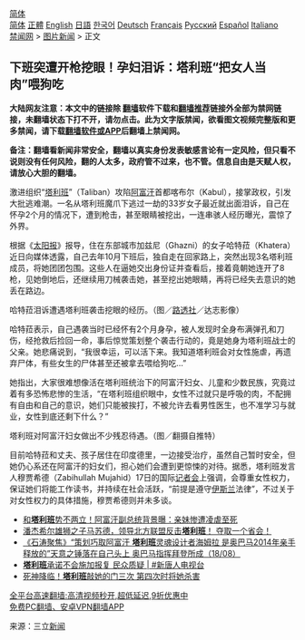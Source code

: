  <!-- 面包屑导航 --> <div class="breadcrumb"><!-- GTranslate: https://gtranslate.io/ -->  <div class="switcher notranslate">  <div class="selected">  <a href="#" onclick="return false;"> 简体</a>  </div>  <div class="option">  <a href="https://www.bannedbook.org" onclick="doGTranslate('zh-CN|zh-CN');jQuery('div.switcher div.selected a').html(jQuery(this).html());return false;" title="简体中文" class="nturl selected"> 简体</a>  <a href="https://www.bannedbook.org/zh-tw/" onclick="doGTranslate('zh-CN|zh-TW');jQuery('div.switcher div.selected a').html(jQuery(this).html());return false;" title="繁體中文" class="nturl"> 正體</a>  <a href="https://www.bannedbook.org/en/" onclick="doGTranslate('zh-CN|en');jQuery('div.switcher div.selected a').html(jQuery(this).html());return false;" title="English" class="nturl"> English</a>  <a href="https://www.bannedbook.org/ja/" onclick="doGTranslate('zh-CN|ja');jQuery('div.switcher div.selected a').html(jQuery(this).html());return false;" title="日本語" class="nturl"> 日語</a>  <a href="https://www.bannedbook.org/ko/" onclick="doGTranslate('zh-CN|ko');jQuery('div.switcher div.selected a').html(jQuery(this).html());return false;" title="한국어" class="nturl"> 한국어</a>  <a href="https://www.bannedbook.org/de/" onclick="doGTranslate('zh-CN|de');jQuery('div.switcher div.selected a').html(jQuery(this).html());return false;" title="Deutsch" class="nturl"> Deutsch</a>  <a href="https://www.bannedbook.org/fr/" onclick="doGTranslate('zh-CN|fr');jQuery('div.switcher div.selected a').html(jQuery(this).html());return false;" title="Français" class="nturl"> Français</a>  <a href="https://www.bannedbook.org/ru/" onclick="doGTranslate('zh-CN|ru');jQuery('div.switcher div.selected a').html(jQuery(this).html());return false;" title="Русский" class="nturl"> Русский</a>  <a href="https://www.bannedbook.org/es/" onclick="doGTranslate('zh-CN|es');jQuery('div.switcher div.selected a').html(jQuery(this).html());return false;" title="Español" class="nturl"> Español</a>  <a href="https://www.bannedbook.org/it/" onclick="doGTranslate('zh-CN|it');jQuery('div.switcher div.selected a').html(jQuery(this).html());return false;" title="Italiano" class="nturl"> Italiano</a>  </div>  </div>      <div class='breadcrumb-sub'><!-- Breadcrumb NavXT 6.3.0 --> <a href="https://www.bannedbook.org/" class="home">禁闻网</a> &gt; <a href="https://www.bannedbook.org/bnews/topimagenews/" class="category">图片新闻</a> &gt; 正文</div></div><h2>下班突遭开枪挖眼！孕妇泪诉：塔利班“把女人当肉”喂狗吃</h2> <p class="notice"><b>大陆网友注意：本文中的链接除 <a href="https://github.com/bannedbook/fanqiang" >翻墙</a>软件下载和<a href="https://github.com/killgcd/justmysocks/blob/master/README.md">翻墙推荐</a>链接外全部为禁网链接，未翻墙状态下打不开，请勿点击。此为文字版禁闻，欲看图文视频完整版和更多禁闻，请下载<a href="https://github.com/bannedbook/fanqiang">翻墙软件或APP</a>后翻墙上禁闻网。</p><p>备注：翻墙看新闻非常安全，翻墙以真实身份发表敏感言论有一定风险，但只看不说则没有任何风险，翻的人太多，政府管不过来，也不管。信息自由是天赋人权，请放心大胆的翻墙。</b></p>  <div class="entry"> <p>激进组织“<a href="https://www.bannedbook.org/bnews/tag/%e5%a1%94%e5%88%a9%e7%8f%ad/" class="st_tag internal_tag" rel="tag" title="标签 塔利班 下的日志">塔利班</a>”（Taliban）攻陷<a href="https://www.bannedbook.org/bnews/tag/%e9%98%bf%e5%af%8c%e6%b1%97/" class="st_tag internal_tag" rel="tag" title="标签 阿富汗 下的日志">阿富汗</a>首都喀布尔（Kabul），接掌政权，引发大批逃难潮。一名从塔利班魔爪下逃过一劫的33岁女子最近就出面泪诉，自己在怀孕2个月的情况下，遭到枪击，甚至眼睛被挖出，一连串骇人经历曝光，震惊了外界。</p> <p>根据《<a href="https://www.bannedbook.org/bnews/tag/%e5%a4%aa%e9%98%b3%e6%8a%a5/" class="st_tag internal_tag" rel="tag" title="标签 太阳报 下的日志">太阳报</a>》报导，住在东部城市加兹尼（Ghazni）的女子哈特菈（Khatera）近日向媒体透露，自己去年10月下班后，独自走在回家路上，突然出现3名塔利班成员，将她团团包围。这些人在逼她交出身份证并查看后，接着竟朝她连开了8枪，见她倒地后，还继续用刀械袭击她，甚至挖出她眼睛，再将已经失去意识的她丢在路边。</p>  <p>哈特菈泪诉遭遇塔利班袭击挖眼的经历。（图／<a href="https://www.bannedbook.org/bnews/tag/%e8%b7%af%e9%80%8f%e7%a4%be/" class="st_tag internal_tag" rel="tag" title="标签 路透社 下的日志">路透社</a>／达志影像）</p> <p>哈特菈表示，自己遇袭当时已经怀有2个月身孕，被人发现时全身布满弹孔和刀伤，经抢救后捡回一命，事后惊觉策划整个袭击行动的，竟是她身为塔利班战士的父亲。她悲痛说到，“我很幸运，可以活下来。我知道塔利班会对女性施虐，再遗弃尸体，有些女生的尸体甚至还被拿去喂给狗吃…”</p>  <p>她指出，大家很难想像活在塔利班统治下的阿富汗妇女、儿童和少数民族，究竟过着有多恐怖悲惨的生活，“在塔利班组织眼中，女性不过就只是呼吸的肉，不配拥有自由和自己的意识，她们只能被挨打，不被允许去看男性医生，也不准学习与就业，女性到底还剩下什么？”</p> <p>塔利班对阿富汗妇女做出不少残忍待遇。（图／翻摄自推特）</p>  <p>目前哈特菈和丈夫、孩子居住在印度德里，一边接受治疗，虽然自己暂时安全，但她仍心系还在阿富汗的妇女们，担心她们会遭到更惊悚的对待。据悉，塔利班发言人穆贾希德（Zabihullah Mujahid）17日的国际<a href="https://www.bannedbook.org/bnews/tag/%e8%ae%b0%e8%80%85%e4%bc%9a/" class="st_tag internal_tag" rel="tag" title="标签 记者会 下的日志">记者会</a>上强调，会尊重女性权力，保证她们将能工作读书，并持续在社会活跃，“前提是遵守<a href="https://www.bannedbook.org/bnews/tag/%e4%bc%8a%e6%96%af%e5%85%b0/" class="st_tag internal_tag" rel="tag" title="标签 伊斯兰 下的日志">伊斯兰</a>法律”，不过关于对女性权力的具体措施，穆贾希德则并未多谈。</p> <ul class='op-related-articles' title='相关阅读'> <li><a href='https://www.bannedbook.org/bnews/topimagenews/20210819/1608816.html' target='_blank'>和<b>塔利班</b>势不两立！阿富汗副总统背景曝：亲妹惨遭凌虐至死</a></li> <li><a href='https://www.bannedbook.org/bnews/bannedvideo/20210819/1608793.html' target='_blank'>潘杰希尔雄狮之子马苏德，领导北方联盟反击<b>塔利班</b>！     夺取一个省会！</a></li> <li><a href='https://www.bannedbook.org/bnews/bannedvideo/20210819/1608783.html' target='_blank'>《石涛聚焦》“策划巧取阿富汗 <b>塔利班</b>灵魂设计者海姆拉 是奥巴马2014年亲手释放的”天意之锤落在自己头上 奥巴马指挥拜登所成（18/08）</a></li> <li><a href='https://www.bannedbook.org/bnews/bannedvideo/20210819/1608780.html' target='_blank'><b>塔利班</b>承诺不会施加报复 民众质疑 | #新唐人电视台</a></li> <li><a href='https://www.bannedbook.org/bnews/worldnews/20210819/1608771.html' target='_blank'>死神降临！<b>塔利班</b>敲她的门三次 第四次时将她杀害</a></li> </ul> <p class="texttj"> <a href="https://github.com/bannedbook/fanqiang/wiki/V2ray%E6%9C%BA%E5%9C%BA" target="_blank">全平台高速翻墙:高清视频秒开,超低延迟,9折优惠中</a><br/> <a href="https://github.com/bannedbook/fanqiang/wiki/%E7%A6%81%E9%97%BB%E7%BD%91%E5%AE%89%E5%8D%93%E7%BF%BB%E5%A2%99%E6%96%B0%E9%97%BBAPP" target="_blank">免费PC翻墙、安卓VPN翻墙APP</a></p> <p> 来源：三立<span class='wp_keywordlink_affiliate'><a href="https://www.bannedbook.org/" title="新闻">新闻</a></span> </p><a name='sharetosocial'></a>  <div style="margin-bottom:5px;padding-bottom:5px;clear:both"> <div id="archive-pix-1" class="banner-ads"> <!-- AuctionX Display platform tag START --> <div id="26318x728x90x621x_ADSLOT2" clicktrack="%%CLICK_URL_ESC%%"></div> <!-- AuctionX Display platform tag END --> </div> <div id="archive-pix-2" class="banner-ads"> <!-- AuctionX Display platform tag START --> <div id="26315x300x250x621x_ADSLOT2" clicktrack="%%CLICK_URL_ESC%%"></div> <!-- AuctionX Display platform tag END --> </div> </div>  <div id="archive-pix-1" class="banner-ads"> <!-- AuctionX Display platform tag START --> <div id="26318x728x90x621x_ADSLOT3" clicktrack="%%CLICK_URL_ESC%%"></div> <!-- AuctionX Display platform tag END --> </div> </div><!--END ENTRY--> 
